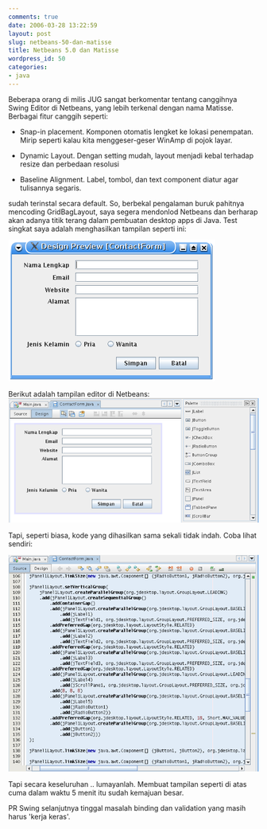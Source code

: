 ```yaml
---
comments: true
date: 2006-03-28 13:22:59
layout: post
slug: netbeans-50-dan-matisse
title: Netbeans 5.0 dan Matisse
wordpress_id: 50
categories:
- java
---
```


Beberapa orang di milis JUG sangat berkomentar tentang canggihnya Swing Editor di Netbeans, yang lebih terkenal dengan nama Matisse. Berbagai fitur canggih seperti:



	
  * Snap-in placement. Komponen otomatis lengket ke lokasi penempatan. Mirip seperti kalau kita menggeser-geser WinAmp di pojok layar.

	
  * Dynamic Layout. Dengan setting mudah, layout menjadi kebal terhadap resize dan perbedaan resolusi

	
  * Baseline Alignment. Label, tombol, dan text component diatur agar tulisannya segaris.


sudah terinstal secara default.
So, berbekal pengalaman buruk pahitnya mencoding GridBagLayout, saya segera mendonlod Netbeans dan berharap akan adanya titik terang dalam pembuatan desktop apps di Java. Test singkat saya adalah menghasilkan tampilan seperti ini:

[![Hasil akhir tampilan ](/images/uploads/2006/03/netbeans-hasil.png)](/images/uploads/2006/03/netbeans-hasil.png)

Berikut adalah tampilan editor di Netbeans:
[![Netbeans Design View ](/images/uploads/2006/03/netbeans-design.png)](/images/uploads/2006/03/netbeans-design.png)

Tapi, seperti biasa, kode yang dihasilkan sama sekali tidak indah. Coba lihat sendiri:

[![Autogenerated code by Netbeans ](/images/uploads/2006/03/netbeans-code.png)](/images/uploads/2006/03/netbeans-code.png)

Tapi secara keseluruhan .. lumayanlah. Membuat tampilan seperti di atas cuma dalam waktu 5 menit itu sudah kemajuan besar.

PR Swing selanjutnya tinggal masalah binding dan validation yang masih harus 'kerja keras'.
